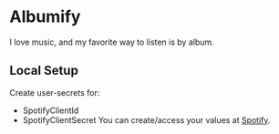 # Albumify
I love music, and my favorite way to listen is by album.

## Local Setup
Create user-secrets for:
- SpotifyClientId
- SpotifyClientSecret
You can create/access your values at [Spotify](https://developer.spotify.com/dashboard/).